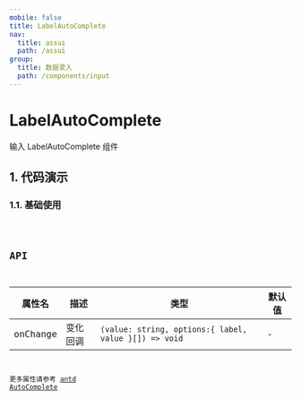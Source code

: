 ```yaml
---
mobile: false
title: LabelAutoComplete
nav:
  title: assui
  path: /assui
group:
  title: 数据录入
  path: /components/input
---
```


# LabelAutoComplete

输入 LabelAutoComplete 组件

## 1. 代码演示

### 1.1. 基础使用

<code hideActions='["CSB", "EXTERNAL"]' src="./demo/index.tsx" />

## API
| 属性名    | 描述       | 类型                      | 默认值 |
| --------- | ---------- | ------------------------- | ------ |
| onChange | 变化回调   | `(value: string, options:{ label, value }[]) => void` | -      |

更多属性请参考 [antd AutoComplete](https://ant.design/components/auto-complete-cn/)

